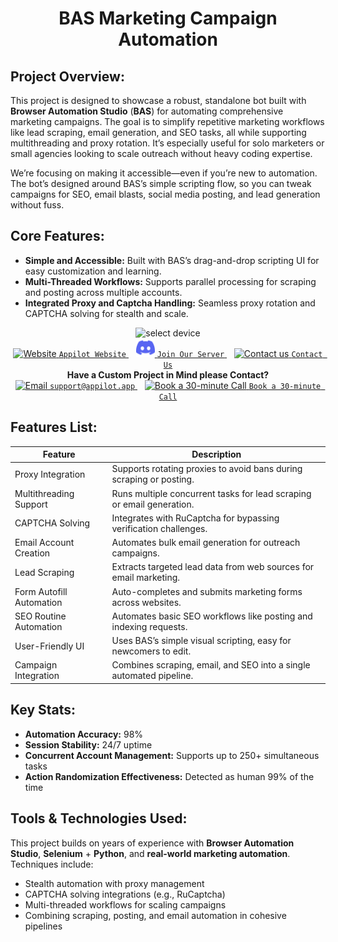 <h1 align="center">BAS Marketing Campaign Automation</h1>

## Project Overview:

This project is designed to showcase a robust, standalone bot built with **Browser Automation Studio** (**BAS**) for automating comprehensive marketing campaigns. The goal is to simplify repetitive marketing workflows like lead scraping, email generation, and SEO tasks, all while supporting multithreading and proxy rotation. It’s especially useful for solo marketers or small agencies looking to scale outreach without heavy coding expertise.

We’re focusing on making it accessible—even if you’re new to automation. The bot’s designed around BAS’s simple scripting flow, so you can tweak campaigns for SEO, email blasts, social media posting, and lead generation without fuss.

## Core Features:
- **Simple and Accessible:** Built with BAS’s drag-and-drop scripting UI for easy customization and learning.
- **Multi-Threaded Workflows:** Supports parallel processing for scraping and posting across multiple accounts.
- **Integrated Proxy and Captcha Handling:** Seamless proxy rotation and CAPTCHA solving for stealth and scale.

<div align="center">
  <img
    src="https://github.com/user-attachments/assets/d200549d-7613-446f-a43b-19a4117ca360"
    alt="select device"
    width="600px"
  />
</div>


<div align="center">
  <a href="https://appilot.app/">
    <img
      alt="Website"
      width="25px"
      src="https://github.com/user-attachments/assets/8e5f3af3-b098-4c1d-980d-df9aebc680d0"
    />
    <code>Appilot Website</code>
  </a>
  &nbsp;&nbsp;
  <a href="https://discord.gg/3CZ5muJdF2">
    <img
      alt="Join Our Server"
      width="30px"
      src="https://github.com/Zeeshanahmad4/RealEstateMate-WhatsApp-Group-Management-Bot/blob/main/discord-icon-svgrepo-com.svg"
    />
    <code>Join Our Server</code>
  </a>
  &nbsp;&nbsp;
  <a href="https://t.me/devpilot1">
    <img
      alt="Contact us"
      width="30px"
      src="https://edent.github.io/SuperTinyIcons/images/svg/telegram.svg"
    />
    <code>Contact Us</code>
  </a>
</div>

<div align="center">
<strong> Have a Custom Project in Mind please Contact?</strong>

<div align="center">
  <a href="mailto:support@appilot.app">
  <img
    alt="Email"
    width="30px"
    src="https://github.com/user-attachments/assets/91c8d428-32b7-4be0-91fa-2e42c902b5b8"
  />
  <code>support@appilot.app</code>
</a>
  &nbsp;&nbsp;
  <a href="https://cal.com/app-pilot-m8i8oo/30min">
  <img
    alt="Book a 30-minute Call"
    width="30px"
    src="https://github.com/user-attachments/assets/cd3e5c7b-3e4e-4bb3-b242-bcc20ee78f13"
  />
  <code>Book a 30-minute Call</code>
</a>
<span>

<div align="left">

## Features List:
| Feature                  | Description                                                           |
| ------------------------ | --------------------------------------------------------------------- |
| Proxy Integration        | Supports rotating proxies to avoid bans during scraping or posting.   |
| Multithreading Support   | Runs multiple concurrent tasks for lead scraping or email generation. |
| CAPTCHA Solving          | Integrates with RuCaptcha for bypassing verification challenges.      |
| Email Account Creation   | Automates bulk email generation for outreach campaigns.               |
| Lead Scraping            | Extracts targeted lead data from web sources for email marketing.     |
| Form Autofill Automation | Auto-completes and submits marketing forms across websites.           |
| SEO Routine Automation   | Automates basic SEO workflows like posting and indexing requests.     |
| User-Friendly UI         | Uses BAS’s simple visual scripting, easy for newcomers to edit.       |
| Campaign Integration     | Combines scraping, email, and SEO into a single automated pipeline.   |


## Key Stats:
- **Automation Accuracy:** 98%
- **Session Stability:** 24/7 uptime
- **Concurrent Account Management:** Supports up to 250+ simultaneous tasks
- **Action Randomization Effectiveness:** Detected as human 99% of the time


## Tools & Technologies Used:
This project builds on years of experience with **Browser Automation Studio**, **Selenium** + **Python**, and **real-world marketing automation**. Techniques include:

- Stealth automation with proxy management
- CAPTCHA solving integrations (e.g., RuCaptcha)
- Multi-threaded workflows for scaling campaigns
- Combining scraping, posting, and email automation in cohesive pipelines
